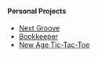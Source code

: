 #### Personal Projects
* [Next Groove](https://github.com/jackcurtin/next-groove-frontend)
* [Bookkeeper](https://github.com/jackcurtin/bookkeeper-react-frontend)
* [New Age Tic-Tac-Toe](https://github.com/jackcurtin/tic_tac_toe)
